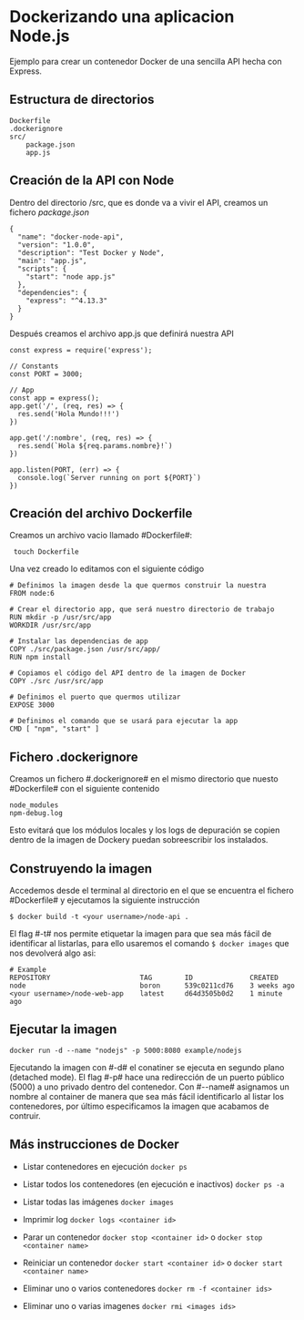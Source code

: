 # Dockerizando una aplicacion Node.js

Ejemplo para crear un contenedor Docker de una sencilla API hecha con Express.

## Estructura de directorios

~~~
Dockerfile
.dockerignore
src/
    package.json
    app.js
~~~

## Creación de la API con Node

Dentro del directorio /src, que es donde va a vivir el API, creamos un fichero *package.json*

~~~~
{
  "name": "docker-node-api",
  "version": "1.0.0",
  "description": "Test Docker y Node",
  "main": "app.js",
  "scripts": {
    "start": "node app.js"
  },
  "dependencies": {
    "express": "^4.13.3"
  }
}
~~~~

Después creamos el archivo app.js que definirá nuestra API

~~~
const express = require('express');

// Constants
const PORT = 3000;

// App
const app = express();
app.get('/', (req, res) => {  
  res.send('Hola Mundo!!!')
})

app.get('/:nombre', (req, res) => {  
  res.send(`Hola ${req.params.nombre}!`)
})

app.listen(PORT, (err) => {  
  console.log(`Server running on port ${PORT}`)
})
~~~

## Creación del archivo Dockerfile

Creamos un archivo vacio llamado #Dockerfile#:

` touch Dockerfile`

Una vez creado lo editamos con el siguiente código

~~~
# Definimos la imagen desde la que quermos construir la nuestra
FROM node:6

# Crear el directorio app, que será nuestro directorio de trabajo
RUN mkdir -p /usr/src/app
WORKDIR /usr/src/app

# Instalar las dependencias de app
COPY ./src/package.json /usr/src/app/
RUN npm install

# Copiamos el código del API dentro de la imagen de Docker
COPY ./src /usr/src/app

# Definimos el puerto que quermos utilizar
EXPOSE 3000

# Definimos el comando que se usará para ejecutar la app
CMD [ "npm", "start" ]
~~~

## Fichero .dockerignore

Creamos un fichero #.dockerignore# en el mismo directorio que nuesto #Dockerfile# con el siguiente contenido

~~~
node_modules
npm-debug.log
~~~

Esto evitará que los módulos locales y los logs de depuración se copien dentro de la imagen de Dockery puedan sobreescribir los instalados.

## Construyendo la imagen

Accedemos desde el terminal al directorio en el que se encuentra el fichero #Dockerfile# y ejecutamos la siguiente instrucción

~~~
$ docker build -t <your username>/node-api .
~~~

El flag #-t# nos permite etiquetar la imagen para que sea más fácil de identificar al listarlas, para ello usaremos el comando `$ docker images` que nos devolverá algo asi:

~~~
# Example
REPOSITORY                      TAG        ID              CREATED
node                            boron      539c0211cd76    3 weeks ago
<your username>/node-web-app    latest     d64d3505b0d2    1 minute ago
~~~

## Ejecutar la imagen

~~~
docker run -d --name "nodejs" -p 5000:8080 example/nodejs
~~~

Ejecutando la imagen con #-d# el conatiner se ejecuta en segundo plano (detached mode). El flag #-p# hace una redirección de un puerto público (5000) a uno privado dentro del contenedor. Con #--name# asignamos un nombre al container de manera que sea más fácil identificarlo al listar los contenedores, por último especificamos la imagen que acabamos de contruir.

## Más instrucciones de Docker

* Listar contenedores en ejecución
`docker ps`

* Listar todos los contenedores (en ejecución e inactivos)
`docker ps -a`

* Listar todas las imágenes
`docker images`

* Imprimir log
`docker logs <container id>`

* Parar un contenedor
`docker stop <container id>` o `docker stop <container name>` 

* Reiniciar un contenedor
`docker start <container id>` o `docker start <container name>`

* Eliminar uno o varios contenedores
`docker rm -f <container ids>`

* Eliminar uno o varias imagenes
`docker rmi <images ids>`